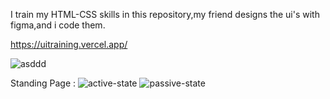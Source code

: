 I train my HTML-CSS skills in this repository,my friend designs the ui's with figma,and i code them.

https://uitraining.vercel.app/

![asddd](https://user-images.githubusercontent.com/77916984/185000405-9b076565-c0c5-48b2-8e25-8a08fbdd6fd7.JPG)


Standing Page : 
![active-state](https://user-images.githubusercontent.com/77916984/189487103-1514f9eb-cef8-44e0-a478-52c76b284311.JPG)
![passive-state](https://user-images.githubusercontent.com/77916984/189487104-9c1ae009-fc21-48bc-b9ef-eb318efa54e3.JPG)
